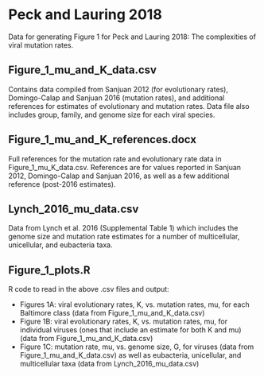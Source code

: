 # Peck and Lauring 2018

Data for generating Figure 1 for Peck and Lauring 2018: The complexities of viral mutation rates.

## Figure_1_mu_and_K_data.csv
Contains data compiled from Sanjuan 2012 (for evolutionary rates), Domingo-Calap and Sanjuan 2016 (mutation rates), and additional references for estimates of evolutionary and mutation rates. Data file also includes group, family, and genome size for each viral species.

## Figure_1_mu_and_K_references.docx
Full references for the mutation rate and evolutionary rate data in Figure_1_mu_K_data.csv. References are for values reported in Sanjuan 2012, Domingo-Calap and Sanjuan 2016, as well as a few additional reference (post-2016 estimates).

## Lynch_2016_mu_data.csv
Data from Lynch et al. 2016 (Supplemental Table 1) which includes the genome size and mutation rate estimates for a number of multicellular, unicellular, and eubacteria taxa.

## Figure_1_plots.R
R code to read in the above .csv files and output: 
* Figures 1A: viral evolutionary rates, K, vs. mutation rates, mu, for each Baltimore class (data from Figure_1_mu_and_K_data.csv)
* Figure 1B: viral evolutionary rates, K, vs. mutation rates, mu, for individual viruses (ones that include an estimate for both K and mu) (data from Figure_1_mu_and_K_data.csv)
* Figure 1C: mutation rate, mu, vs. genome size, G, for viruses (data from Figure_1_mu_and_K_data.csv) as well as eubacteria, unicellular, and multicellular taxa (data from Lynch_2016_mu_data.csv)
